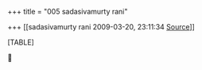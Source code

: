 +++
title = "005 sadasivamurty rani"

+++
[[sadasivamurty rani	2009-03-20, 23:11:34 [Source](https://groups.google.com/g/bvparishat/c/XLrqparc1CY)]]



[TABLE]




